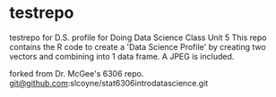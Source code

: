 # testrepo
testrepo for D.S. profile
for Doing Data Science Class Unit 5
This repo contains the R code to create a 'Data Science Profile' by creating two vectors and combining into 1 data frame.
A JPEG is included.

forked from Dr. McGee's 6306 repo.
git@github.com:slcoyne/stat6306introdatascience.git

